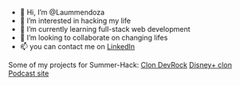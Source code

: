 - 👋 Hi, I’m @Laummendoza
- 👀 I’m interested in hacking my life
- 🌱 I’m currently learning full-stack web development 
- 💞️ I’m looking to collaborate on changing lifes 
- 📫 you can contact me on [LinkedIn](https://www.linkedin.com/in/laumendoza)

Some of my projects for Summer-Hack:
[Clon DevRock](https://clondevrock.web.app/)
[Disney+ clon](https://summerhack-reto04.web.app/)
[Podcast site](https://summerhack-reto02.web.app/)
<!---
Laummendoza/Laummendoza is a ✨ special ✨ repository because its `README.md` (this file) appears on your GitHub profile.
You can click the Preview link to take a look at your changes.
--->
